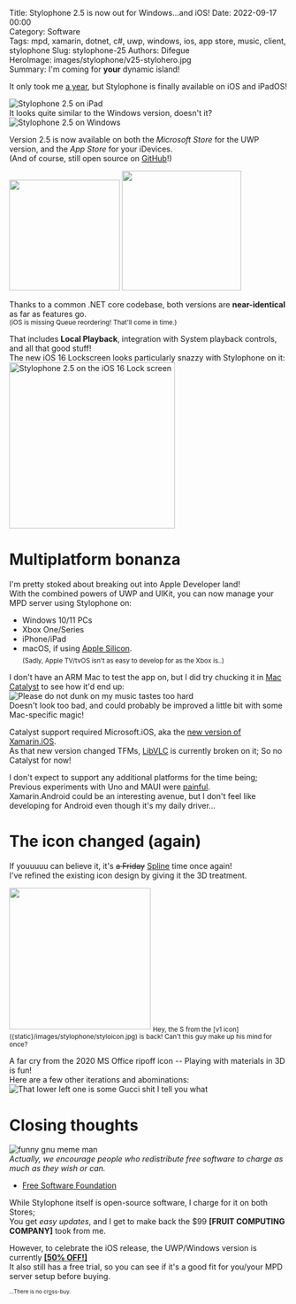 Title: Stylophone 2.5 is now out for Windows...and iOS!
Date: 2022-09-17 00:00  
Category: Software  
Tags: mpd, xamarin, dotnet, c#, uwp, windows, ios, app store, music, client, stylophone
Slug: stylophone-25
Authors: Difegue  
HeroImage: images/stylophone/v25-stylohero.jpg  
Summary: I'm coming for **your** dynamic island! 

It only took me [a year](./stylophone-2.html), but Stylophone is finally available on iOS and iPadOS!  

![Stylophone 2.5 on iPad]({static}/images/stylophone/v25-ipad.jpg)  
It looks quite similar to the Windows version, doesn't it?  
![Stylophone 2.5 on Windows]({static}/images/stylophone/v25-win.jpg)  

Version 2.5 is now available on both the _Microsoft Store_ for the UWP version, and the _App Store_ for your iDevices.  
(And of course, still open source on [GitHub](https://github.com/Difegue/Stylophone/releases/tag/2.5.4)!)

[<img src="https://getbadgecdn.azureedge.net/images/en-us%20dark.svg" width="200"/>](https://www.microsoft.com/store/apps/9NCB693428T8?cid=storebadge&ocid=badge) [<img src="https://developer.apple.com/assets/elements/badges/download-on-the-app-store.svg" width="216"/>](https://apps.apple.com/us/app/stylophone/id1644672889?itsct=apps_box_link&itscg=30200)

Thanks to a common .NET core codebase, both versions are **near-identical** as far as features go.  
<sub>(iOS is missing Queue reordering! That'll come in time.)</sub>  

That includes **Local Playback**, integration with System playback controls, and all that good stuff!  
The new iOS 16 Lockscreen looks particularly snazzy with Stylophone on it:  
<img src="{static}/images/stylophone/v25-lockscreen.jpg" alt="Stylophone 2.5 on the iOS 16 Lock screen" width="300"/>  

# Multiplatform bonanza

I'm pretty stoked about breaking out into Apple Developer land!  
With the combined powers of UWP and UIKit, you can now manage your MPD server using Stylophone on:  

- Windows 10/11 PCs
- Xbox One/Series
- iPhone/iPad
- macOS, if using [Apple Silicon](https://developer.apple.com/macos/iphone-and-ipad-apps/).  
<sub>(Sadly, Apple TV/tvOS isn't as easy to develop for as the Xbox is..)</sub>  

I don't have an ARM Mac to test the app on, but I did try chucking it in [Mac Catalyst](https://developer.apple.com/mac-catalyst/) to see how it'd end up:  
![Please do not dunk on my music tastes too hard]({static}/images/stylophone/v25-catalyst.jpg)  
Doesn't look too bad, and could probably be improved a little bit with some Mac-specific magic!  

Catalyst support required Microsoft.iOS, aka the [new version of Xamarin.iOS](https://github.com/xamarin/xamarin-macios/wiki/.NET-release-notes-Xcode-13.3).  
As that new version changed TFMs, [LibVLC](https://code.videolan.org/videolan/LibVLCSharp/-/issues/346) is currently broken on it; So no Catalyst for now!  

I don't expect to support any additional platforms for the time being; Previous experiments with Uno and MAUI were [painful](https://twitter.com/Difegue/status/1329221609652105217?ref_src=twsrc%5Etfw).  
Xamarin.Android could be an interesting avenue, but I don't feel like developing for Android even though it's my daily driver...    

# The icon changed (again)

If youuuuu can believe it, it's <s>a Friday</s> [Spline](https://spline.design) time once again!  
I've refined the existing icon design by giving it the 3D treatment.  

<img src="{static}/images/stylophone/v25-icon.png" width="256"/>
<sub>Hey, the S from the [v1 icon]({static}/images/stylophone/styloicon.jpg) is back! Can't this guy make up his mind for once?</sub>  

A far cry from the 2020 MS Office ripoff icon -- Playing with materials in 3D is fun!  
Here are a few other iterations and abominations:  
![That lower left one is some Gucci shit I tell you what]({static}/images/stylophone/v25-icontests.png)  

# Closing thoughts  

![funny gnu meme man]({static}/images/rmshacking.png)  
_Actually, we encourage people who redistribute free software to charge as much as they wish or can._  
- [Free Software Foundation](https://www.gnu.org/philosophy/selling.en.html)  

While Stylophone itself is open-source software, I charge for it on both Stores;  
You get _easy updates_, and I get to make back the $99 **[FRUIT COMPUTING COMPANY]** took from me.  

However, to celebrate the iOS release, the UWP/Windows version is currently [**[50% OFF!]**](https://www.microsoft.com/store/apps/9NCB693428T8?cid=storebadge&ocid=badge)  
It also still has a free trial, so you can see if it's a good fit for you/your MPD server setup before buying.  


<sup><sub>...There is no cr[o](https://cutt.ly/LVu1GDo)ss-buy.</sup></sub>  


